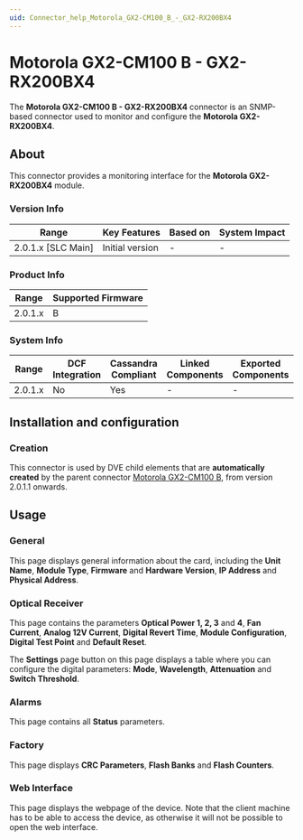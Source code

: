 ```yaml
---
uid: Connector_help_Motorola_GX2-CM100_B_-_GX2-RX200BX4
---
```


# Motorola GX2-CM100 B - GX2-RX200BX4

The **Motorola GX2-CM100 B - GX2-RX200BX4** connector is an SNMP-based connector used to monitor and configure the **Motorola GX2-RX200BX4**.

## About

This connector provides a monitoring interface for the **Motorola GX2-RX200BX4** module.

### Version Info

| Range                | Key Features     | Based on     | System Impact     |
|----------------------|------------------|--------------|-------------------|
| 2.0.1.x [SLC Main]   | Initial version  | -            | -                 |

### Product Info

| Range     | Supported Firmware     |
|-----------|------------------------|
| 2.0.1.x   | B                      |

### System Info

| Range     | DCF Integration     | Cassandra Compliant     | Linked Components     | Exported Components     |
|-----------|---------------------|-------------------------|-----------------------|-------------------------|
| 2.0.1.x   | No                  | Yes                     | -                     | -                       |

## Installation and configuration

### Creation

This connector is used by DVE child elements that are **automatically created** by the parent connector [Motorola GX2-CM100 B](xref:Connector_help_Motorola_GX2-CM100_B), from version 2.0.1.1 onwards.

## Usage

### General

This page displays general information about the card, including the **Unit Name**, **Module Type**, **Firmware** and **Hardware Version**, **IP Address** and **Physical Address**.

### Optical Receiver

This page contains the parameters **Optical Power 1, 2, 3** and **4**, **Fan Current**, **Analog 12V Current**, **Digital Revert Time**, **Module Configuration**, **Digital Test Point** and **Default Reset**.

The **Settings** page button on this page displays a table where you can configure the digital parameters: **Mode**, **Wavelength**, **Attenuation** and **Switch Threshold**.

### Alarms

This page contains all **Status** parameters.

### Factory

This page displays **CRC Parameters**, **Flash Banks** and **Flash Counters**.

### Web Interface

This page displays the webpage of the device. Note that the client machine has to be able to access the device, as otherwise it will not be possible to open the web interface.
